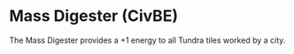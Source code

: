 # Mass Digester (CivBE)

The Mass Digester provides a +1 energy to all Tundra tiles worked by a city.